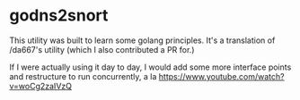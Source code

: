# godns2snort

This utility was built to learn some golang principles. It's a translation of /da667's utility (which I also contributed a PR for.)

If I were actually using it day to day, I would add some more interface points and restructure to run concurrently, a la https://www.youtube.com/watch?v=woCg2zaIVzQ

